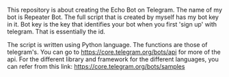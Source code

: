 This repository is about creating the Echo Bot on Telegram.
The name of my bot is Repeater Bot.
The full script that is created by myself has my bot key in it.
Bot key is the key that identifies your bot when you first 'sign up' with telegram. That is essentially the id.

The script is written using Python language. The functions are those of telegram's. You can go to https://core.telegram.org/bots/api for more of the api.
For the different library and framework for the different languages, you can refer from this link: https://core.telegram.org/bots/samples
